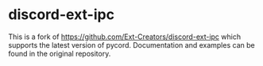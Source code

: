 # discord-ext-ipc
This is a fork of https://github.com/Ext-Creators/discord-ext-ipc which supports the latest version of pycord. Documentation and examples can be found in the original repository.